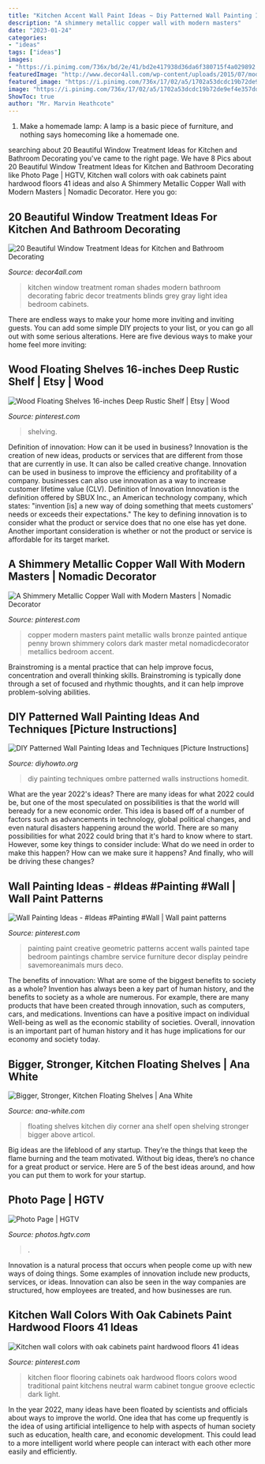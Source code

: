 ```yaml
---
title: "Kitchen Accent Wall Paint Ideas ~ Diy Patterned Wall Painting Ideas And Techniques [picture Instructions]"
description: "A shimmery metallic copper wall with modern masters"
date: "2023-01-24"
categories:
- "ideas"
tags: ["ideas"]
images:
- "https://i.pinimg.com/736x/bd/2e/41/bd2e417938d36da6f380715f4a029892.jpg"
featuredImage: "http://www.decor4all.com/wp-content/uploads/2015/07/modern-kitchen-decor-roman-shades-window-treatment-ideas-7.jpg"
featured_image: "https://i.pinimg.com/736x/17/02/a5/1702a53dcdc19b72de9ef4e357dd0b96.jpg"
image: "https://i.pinimg.com/736x/17/02/a5/1702a53dcdc19b72de9ef4e357dd0b96.jpg"
ShowToc: true
author: "Mr. Marvin Heathcote"
---
```



1. Make a homemade lamp: A lamp is a basic piece of furniture, and nothing says homecoming like a homemade one.

	

		
searching about 20 Beautiful Window Treatment Ideas for Kitchen and Bathroom Decorating you've came to the right page. We have 8 Pics about 20 Beautiful Window Treatment Ideas for Kitchen and Bathroom Decorating like Photo Page | HGTV, Kitchen wall colors with oak cabinets paint hardwood floors 41 ideas and also A Shimmery Metallic Copper Wall with Modern Masters | Nomadic Decorator. Here you go:
		
    
## 20 Beautiful Window Treatment Ideas For Kitchen And Bathroom Decorating

<img loading=lazy src="http://www.decor4all.com/wp-content/uploads/2015/07/modern-kitchen-decor-roman-shades-window-treatment-ideas-7.jpg" onerror="this.onerror=null;this.src='https://tse3.mm.bing.net/th?id=OIP.Vw0JFy0Sa__ciFjNRouHyQAAAA&amp;pid=15.1';" alt="20 Beautiful Window Treatment Ideas for Kitchen and Bathroom Decorating">

_Source: decor4all.com_

>kitchen window treatment roman shades modern bathroom decorating fabric decor treatments blinds grey gray light idea bedroom cabinets. 

	

There are endless ways to make your home more inviting and inviting guests. You can add some simple DIY projects to your list, or you can go all out with some serious alterations. Here are five devious ways to make your home feel more inviting: 

    
## Wood Floating Shelves 16-inches Deep Rustic Shelf | Etsy | Wood

<img loading=lazy src="https://i.pinimg.com/736x/64/c8/d7/64c8d74582ad200b9d201b9469570928.jpg" onerror="this.onerror=null;this.src='https://tse4.mm.bing.net/th?id=OIP.cu4N_LtJ91S4KR4nXDSNWwHaJ3&amp;pid=15.1';" alt="Wood Floating Shelves 16-inches Deep Rustic Shelf | Etsy | Wood">

_Source: pinterest.com_

>shelving. 

	

Definition of innovation: How can it be used in business?
Innovation is the creation of new ideas, products or services that are different from those that are currently in use. It can also be called creative change. Innovation can be used in business to improve the efficiency and profitability of a company. businesses can also use innovation as a way to increase customer lifetime value (CLV). Definition of Innovation
Innovation is the definition offered by SBUX Inc., an American technology company, which states: "invention [is] a new way of doing something that meets customers' needs or exceeds their expectations." The key to defining innovation is to consider what the product or service does that no one else has yet done. Another important consideration is whether or not the product or service is affordable for its target market.

    
## A Shimmery Metallic Copper Wall With Modern Masters | Nomadic Decorator

<img loading=lazy src="https://i.pinimg.com/736x/bd/b7/9c/bdb79cada7da32280ac3d89936f3c891--copper-paint-copper-wall.jpg" onerror="this.onerror=null;this.src='https://tse3.mm.bing.net/th?id=OIP.C09-xYmEjKeCi4P-Ae2B9QHaJ4&amp;pid=15.1';" alt="A Shimmery Metallic Copper Wall with Modern Masters | Nomadic Decorator">

_Source: pinterest.com_

>copper modern masters paint metallic walls bronze painted antique penny brown shimmery colors dark master metal nomadicdecorator metallics bedroom accent. 

	

Brainstroming is a mental practice that can help improve focus, concentration and overall thinking skills. Brainstroming is typically done through a set of focused and rhythmic thoughts, and it can help improve problem-solving abilities.

    
## DIY Patterned Wall Painting Ideas And Techniques [Picture Instructions]

<img loading=lazy src="http://www.diyhowto.org/wp-content/uploads/DIY-Ombre-Wall-Painting-DIY-Wall-Painting-Ideas-Techniques-Tutorials-DIYHowto.jpg" onerror="this.onerror=null;this.src='https://tse3.mm.bing.net/th?id=OIP.TfbrSVxF6fMzFX4xgdrr4wHaNQ&amp;pid=15.1';" alt="DIY Patterned Wall Painting Ideas and Techniques [Picture Instructions]">

_Source: diyhowto.org_

>diy painting techniques ombre patterned walls instructions homedit. 

	

What are the year 2022's ideas?
There are many ideas for what 2022 could be, but one of the most speculated on possibilities is that the world will beready for a new economic order. This idea is based off of a number of factors such as advancements in technology, global political changes, and even natural disasters happening around the world. There are so many possibilities for what 2022 could bring that it's hard to know where to start. However, some key things to consider include: What do we need in order to make this happen? How can we make sure it happens? And finally, who will be driving these changes?

    
## Wall Painting Ideas - #Ideas #Painting #Wall | Wall Paint Patterns

<img loading=lazy src="https://i.pinimg.com/736x/17/02/a5/1702a53dcdc19b72de9ef4e357dd0b96.jpg" onerror="this.onerror=null;this.src='https://tse1.mm.bing.net/th?id=OIP.cm6WplAmO5A91q09snxZJQAAAA&amp;pid=15.1';" alt="Wall Painting Ideas - #Ideas #Painting #Wall | Wall paint patterns">

_Source: pinterest.com_

>painting paint creative geometric patterns accent walls painted tape bedroom paintings chambre service furniture decor display peindre savemoreanimals murs deco. 

	

The benefits of innovation: What are some of the biggest benefits to society as a whole?
Invention has always been a key part of human history, and the benefits to society as a whole are numerous. For example, there are many products that have been created through innovation, such as computers, cars, and medications. Inventions can have a positive impact on individual Well-being as well as the economic stability of societies. Overall, innovation is an important part of human history and it has huge implications for our economy and society today.

    
## Bigger, Stronger, Kitchen Floating Shelves | Ana White

<img loading=lazy src="http://www.ana-white.com/sites/default/files/3154835412_1380932018.jpg" onerror="this.onerror=null;this.src='https://tse3.mm.bing.net/th?id=OIP.0Mu8QvO8jgrcqOoq0D_zaAAAAA&amp;pid=15.1';" alt="Bigger, Stronger, Kitchen Floating Shelves | Ana White">

_Source: ana-white.com_

>floating shelves kitchen diy corner ana shelf open shelving stronger bigger above articol. 

	

Big ideas are the lifeblood of any startup. They’re the things that keep the flame burning and the team motivated. Without big ideas, there’s no chance for a great product or service. Here are 5 of the best ideas around, and how you can put them to work for your startup.

    
## Photo Page | HGTV

<img loading=lazy src="https://hgtvhome.sndimg.com/content/dam/images/hgtv/fullset/2015/1/21/0/Sarah-Taylor_Taylor-Kitchen_Kitchen-Ceiling.jpg.rend.hgtvcom.616.862.suffix/1421878327374.jpeg" onerror="this.onerror=null;this.src='https://tse4.mm.bing.net/th?id=OIP.kekpz7Q8pIku4kEvteJsvgHaKX&amp;pid=15.1';" alt="Photo Page | HGTV">

_Source: photos.hgtv.com_

>. 

	

Innovation is a natural process that occurs when people come up with new ways of doing things. Some examples of innovation include new products, services, or ideas. Innovation can also be seen in the way companies are structured, how employees are treated, and how businesses are run.

    
## Kitchen Wall Colors With Oak Cabinets Paint Hardwood Floors 41 Ideas

<img loading=lazy src="https://i.pinimg.com/736x/bd/2e/41/bd2e417938d36da6f380715f4a029892.jpg" onerror="this.onerror=null;this.src='https://tse4.mm.bing.net/th?id=OIP.3cS7SfDvo8YH9LNU7-dQQwAAAA&amp;pid=15.1';" alt="Kitchen wall colors with oak cabinets paint hardwood floors 41 ideas">

_Source: pinterest.com_

>kitchen floor flooring cabinets oak hardwood floors colors wood traditional paint kitchens neutral warm cabinet tongue groove eclectic dark light. 

	

In the year 2022, many ideas have been floated by scientists and officials about ways to improve the world. One idea that has come up frequently is the idea of using artificial intelligence to help with aspects of human society such as education, health care, and economic development. This could lead to a more intelligent world where people can interact with each other more easily and efficiently.

